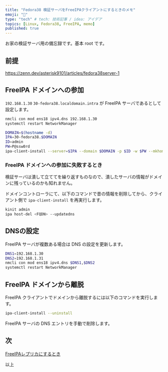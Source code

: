 ```yaml
---
title: "Fedora38 検証サーバをFreeIPAクライアントにするときのメモ"
emoji: "💭"
type: "tech" # tech: 技術記事 / idea: アイデア
topics: [Linux, Fedora38, FreeIPA, memo]
published: true
---
```


お家の検証サーバ用の備忘録です。基本 root です。

## 前提

<https://zenn.dev/asterisk9101/articles/fedora38server-1>

## FreeIPA ドメインへの参加

`192.168.1.30` `30-fedora38.localdomain.intra` が FreeIPA サーバであるとして設定します。

```bash
nmcli con mod ens18 ipv4.dns 192.168.1.30
systemctl restart NetworkManager

DOMAIN=$(hostname -d)
IPA=30-fedora38.$DOMAIN
ID=admin
PW=P@ssw0rd
ipa-client-install --server=$IPA --domain $DOMAIN -p $ID -w $PW --mkhomedir -U
```

### FreeIPA ドメインへの参加に失敗するとき

検証サーバは潰して立ててを繰り返すものなので、潰したサーバの情報がドメインに残っているのかも知れません。

ドメインコントローラにて、以下のコマンドで昔の情報を削除してから、クライアント側で `ipa-client-install` を再実行します。

```bash
kinit admin
ipa host-del <FQDN> --updatedns
```

## DNSの設定

FreeIPA サーバが複数ある場合は DNS の設定を更新します。

```bash
DNS1=192.168.1.30
DNS2=192.168.1.31
nmcli con mod ens18 ipv4.dns $DNS1,$DNS2
systemctl restart NetworkManager
```

## FreeIPA ドメインから離脱

FreeIPA クライアントでドメインから離脱するには以下のコマンドを実行します。

```bash
ipa-client-install --uninstall
```

FreeIPA サーバの DNS エントリを手動で削除します。

## 次

[FreeIPAレプリカにするとき](https://zenn.dev/asterisk9101/articles/fedora38server-4)

以上
